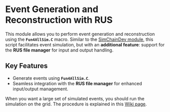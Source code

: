 # Event Generation and Reconstruction with RUS

This module allows you to perform event generation and reconstruction using the **`Fun4AllSim.C`** macro. Similar to the [SimChainDev module](https://github.com/E1039-Collaboration/e1039-analysis/tree/master/SimChainDev), this script facilitates event simulation, but with an **additional feature**: support for the **RUS file manager** for input and output handling.

## Key Features
- Generate events using **`Fun4AllSim.C`**.
- Seamless integration with the **RUS file manager** for enhanced input/output management.

When you want a large set of simulated events, you should run the simulation on the grid. The procedure is explained in this [Wiki page](https://github.com/E1039-Collaboration/e1039-wiki/wiki/Submit-jobs-to-the-grid).


